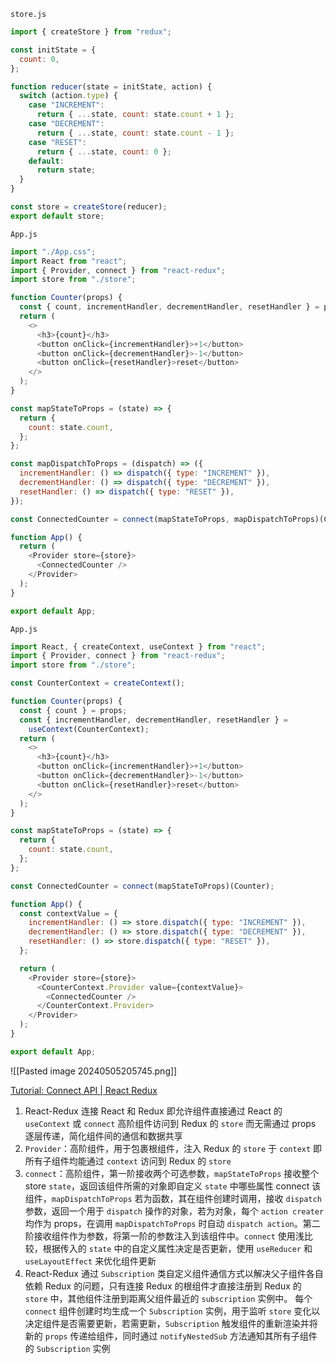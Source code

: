 `store.js`

```js
import { createStore } from "redux";

const initState = {
  count: 0,
};

function reducer(state = initState, action) {
  switch (action.type) {
    case "INCREMENT":
      return { ...state, count: state.count + 1 };
    case "DECREMENT":
      return { ...state, count: state.count - 1 };
    case "RESET":
      return { ...state, count: 0 };
    default:
      return state;
  }
}

const store = createStore(reducer);
export default store;
```

`App.js`

```js
import "./App.css";
import React from "react";
import { Provider, connect } from "react-redux";
import store from "./store";

function Counter(props) {
  const { count, incrementHandler, decrementHandler, resetHandler } = props;
  return (
    <>
      <h3>{count}</h3>
      <button onClick={incrementHandler}>+1</button>
      <button onClick={decrementHandler}>-1</button>
      <button onClick={resetHandler}>reset</button>
    </>
  );
}

const mapStateToProps = (state) => {
  return {
    count: state.count,
  };
};

const mapDispatchToProps = (dispatch) => ({
  incrementHandler: () => dispatch({ type: "INCREMENT" }),
  decrementHandler: () => dispatch({ type: "DECREMENT" }),
  resetHandler: () => dispatch({ type: "RESET" }),
});

const ConnectedCounter = connect(mapStateToProps, mapDispatchToProps)(Counter);

function App() {
  return (
    <Provider store={store}>
      <ConnectedCounter />
    </Provider>
  );
}

export default App;
```

`App.js`

```js
import React, { createContext, useContext } from "react";
import { Provider, connect } from "react-redux";
import store from "./store";

const CounterContext = createContext();

function Counter(props) {
  const { count } = props;
  const { incrementHandler, decrementHandler, resetHandler } =
    useContext(CounterContext);
  return (
    <>
      <h3>{count}</h3>
      <button onClick={incrementHandler}>+1</button>
      <button onClick={decrementHandler}>-1</button>
      <button onClick={resetHandler}>reset</button>
    </>
  );
}

const mapStateToProps = (state) => {
  return {
    count: state.count,
  };
};

const ConnectedCounter = connect(mapStateToProps)(Counter);

function App() {
  const contextValue = {
    incrementHandler: () => store.dispatch({ type: "INCREMENT" }),
    decrementHandler: () => store.dispatch({ type: "DECREMENT" }),
    resetHandler: () => store.dispatch({ type: "RESET" }),
  };

  return (
    <Provider store={store}>
      <CounterContext.Provider value={contextValue}>
        <ConnectedCounter />
      </CounterContext.Provider>
    </Provider>
  );
}

export default App;
```

![[Pasted image 20240505205745.png]]

[Tutorial: Connect API | React Redux](https://react-redux.js.org/tutorials/connect)

1. React-Redux 连接 React 和 Redux 即允许组件直接通过 React 的 `useContext` 或 `connect` 高阶组件访问到 Redux 的 `store` 而无需通过 props 逐层传递，简化组件间的通信和数据共享
2. `Provider`：高阶组件，用于包裹根组件，注入 Redux 的 `store` 于 `context` 即所有子组件均能通过 `context` 访问到 Redux 的 `store`
3. `connect`：高阶组件，第一阶接收两个可选参数，`mapStateToProps` 接收整个 store `state`，返回该组件所需的对象即自定义 `state` 中哪些属性 connect 该组件，`mapDispatchToProps` 若为函数，其在组件创建时调用，接收 `dispatch` 参数，返回一个用于 `dispatch` 操作的对象，若为对象，每个 `action creater` 均作为 props，在调用 `mapDispatchToProps` 时自动 `dispatch action`。第二阶接收组件作为参数，将第一阶的参数注入到该组件中。`connect` 使用浅比较，根据传入的 `state` 中的自定义属性决定是否更新，使用 `useReducer` 和 `useLayoutEffect` 来优化组件更新
4. React-Redux 通过 `Subscription` 类自定义组件通信方式以解决父子组件各自依赖 Redux 的问题，只有连接 Redux 的根组件才直接注册到 Redux 的 `store` 中，其他组件注册到距离父组件最近的 `subscription` 实例中。 每个 `connect` 组件创建时均生成一个 `Subscription` 实例，用于监听 `store` 变化以决定组件是否需要更新，若需更新，`Subscription` 触发组件的重新渲染并将新的 `props` 传递给组件，同时通过 `notifyNestedSub` 方法通知其所有子组件的 `Subscription` 实例
